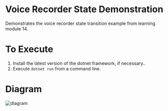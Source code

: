 # Voice Recorder State Demonstration

Demonstrates the voice recorder state transition example from learning module 14.

# To Execute

1. Install the latest version of the dotnet framework, if necessary..
2. Execute `dotnet run` from a command line.

# Diagram

![diagram](/assets/state-diagram.png)